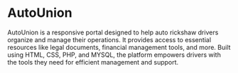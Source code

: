 # AutoUnion
AutoUnion is a responsive portal designed to help auto rickshaw drivers organize and manage their operations. It provides access to essential resources like legal documents, financial management tools, and more. Built using HTML, CSS, PHP, and MYSQL, the platform empowers drivers with the tools they need for efficient management and support.
